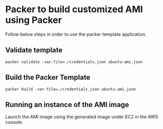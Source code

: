 # Packer to build customized AMI using Packer
Follow below steps in order to use the packer template application.

## Validate template

`packer validate -var-file=./credentials.json ubuntu-ami.json`

## Build the Packer Template

`packer build -var-file=./credentials.json ubuntu-ami.json`

## Running an instance of the AMI image

Launch the AMI image using the generated image under EC2 in the AWS console 

